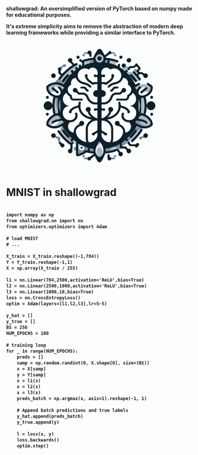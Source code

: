 <b>shallowgrad:<b> An oversimplified version of PyTorch based on numpy made for educational purposes.

It's extreme simplicity aims to remove the abstraction of modern deep learning frameworks while providing a similar interface to PyTorch.

<p align="center">
  <img src="shallowgrad.jpg" height ="350" width="350" title="hover text">
</p>

# MNIST in shallowgrad
<pre>
<code>
import numpy as np
from shallowgrad.nn import nn
from optimizers.optimizers import Adam 

# load MNIST
# ...

X_train = X_train.reshape((-1,784))
Y = Y_train.reshape(-1,1)
X = np.array(X_train / 255)

l1 = nn.Linear(784,2500,activation='ReLU',bias=True)
l2 = nn.Linear(2500,1000,activation='ReLU',bias=True)
l3 = nn.Linear(1000,10,bias=True) 
loss = nn.CrossEntropyLoss() 
optim = Adam(layers=[l1,l2,l3],lr=5-5)

y_hat = []
y_true = []
BS = 256
NUM_EPOCHS = 100

# training loop
for _ in range(NUM_EPOCHS):
    preds = []
    samp = np.random.randint(0, X.shape[0], size=(BS))
    x = X[samp]
    y = Y[samp]
    x = l1(x)
    x = l2(x)
    x = l3(x)
    preds_batch = np.argmax(x, axis=1).reshape(-1, 1)

    # Append batch predictions and true labels 
    y_hat.append(preds_batch)
    y_true.append(y)

    l = loss(x, y)
    loss.backwards()
    optim.step()
</code>
</pre>
